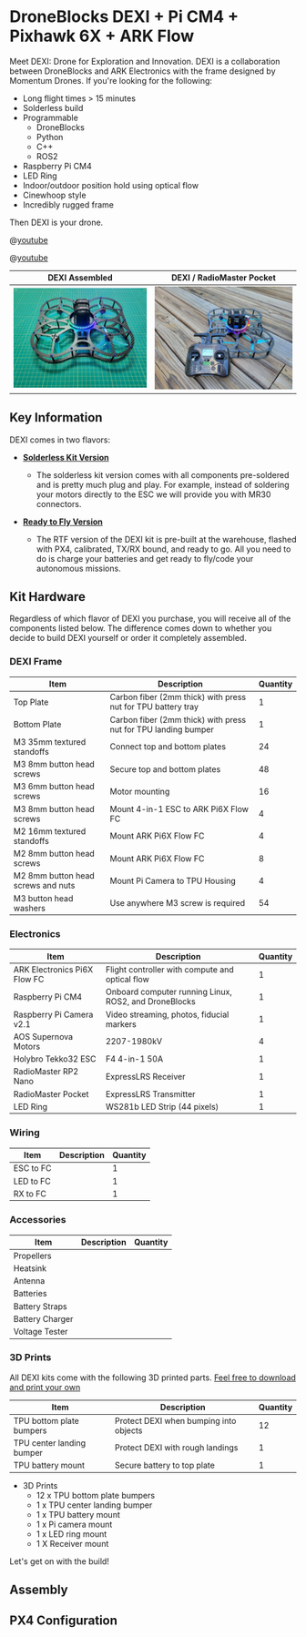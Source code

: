 # DroneBlocks DEXI + Pi CM4 + Pixhawk 6X + ARK Flow

Meet DEXI: Drone for Exploration and Innovation. DEXI is a collaboration between DroneBlocks and ARK Electronics with the frame designed by Momentum Drones. If you're looking for the following:

* Long flight times > 15 minutes
* Solderless build
* Programmable
    * DroneBlocks
    * Python
    * C++
    * ROS2
* Raspberry Pi CM4
* LED Ring
* Indoor/outdoor position hold using optical flow
* Cinewhoop style
* Incredibly rugged frame

Then DEXI is your drone.

@[youtube](https://www.youtube.com/watch?v=btGVvurbhD8)

@[youtube](https://youtu.be/AVPEN8K3xWY)

DEXI Assembled | DEXI / RadioMaster Pocket
:-------------------------:|:-------------------------:
![DEXI Assembled](../../assets/airframes/multicopter/dexi_5/dexi_assembled_3.jpg) | ![DEXI Assembled](../../assets/airframes/multicopter/dexi_5/dexi_assembled_2.jpg)

## Key Information

DEXI comes in two flavors:

- **[Solderless Kit Version](https://droneblocks.io/program/dexi-5-px4-stem-drone-kit/)**
    -  The solderless kit version comes with all components pre-soldered and is pretty much plug and play. For example, instead of soldering your motors directly to the ESC we will provide you with MR30 connectors.


- **[Ready to Fly Version](https://droneblocks.io/program/dexi-5-px4-stem-drone-kit/)**
    - The RTF version of the DEXI kit is pre-built at the warehouse, flashed with PX4, calibrated, TX/RX bound, and ready to go. All you need to do is charge your batteries and get ready to fly/code your autonomous missions.

## Kit Hardware

Regardless of which flavor of DEXI you purchase, you will receive all of the components listed below. The difference comes down to whether you decide to build DEXI yourself or order it completely assembled.

### DEXI Frame

Item | Description | Quantity
---|---|---
Top Plate | Carbon fiber (2mm thick) with press nut for TPU battery tray | 1
Bottom Plate | Carbon fiber (2mm thick) with press nut for TPU landing bumper | 1
M3 35mm textured standoffs | Connect top and bottom plates | 24
M3 8mm button head screws | Secure top and bottom plates | 48
M3 6mm button head screws | Motor mounting | 16
M3 8mm button head screws | Mount 4-in-1 ESC to ARK Pi6X Flow FC | 4
M2 16mm textured standoffs | Mount ARK Pi6X Flow FC | 4
M2 8mm button head screws | Mount ARK Pi6X Flow FC | 8
M2 8mm button head screws and nuts | Mount Pi Camera to TPU Housing | 4
M3 button head washers | Use anywhere M3 screw is required | 54

### Electronics
Item | Description | Quantity
---|---|---
ARK Electronics Pi6X Flow FC | Flight controller with compute and optical flow | 1
Raspberry Pi CM4 | Onboard computer running Linux, ROS2, and DroneBlocks | 1
Raspberry Pi Camera v2.1 | Video streaming, photos, fiducial markers | 1 
AOS Supernova Motors | 2207-1980kV |  4
Holybro Tekko32 ESC | F4 4-in-1 50A | 1
RadioMaster RP2 Nano | ExpressLRS Receiver | 1
RadioMaster Pocket | ExpressLRS Transmitter | 1
LED Ring | WS281b LED Strip (44 pixels) | 1

### Wiring
Item | Description | Quantity
---|---|---
ESC to FC | | 1
LED to FC | | 1
RX to FC | | 1

### Accessories
Item | Description | Quantity
---|---|---
Propellers ||
Heatsink ||
Antenna || 
Batteries || 
Battery Straps ||
Battery Charger || 
Voltage Tester || 

### 3D Prints

All DEXI kits come with the following 3D printed parts. [Feel free to download and print your own](https://github.com/DroneBlocks/dexi-3d-prints/tree/main/dexi-5)

Item | Description | Quantity
---|---|---
TPU bottom plate bumpers | Protect DEXI when bumping into objects | 12
TPU center landing bumper | Protect DEXI with rough landings | 1
TPU battery mount | Secure battery to top plate | 1

* 3D Prints
    * 12 x TPU bottom plate bumpers
    * 1 x TPU center landing bumper
    * 1 x TPU battery mount
    * 1 x Pi camera mount
    * 1 x LED ring mount
    * 1 X Receiver mount

Let's get on with the build!

## Assembly



## PX4 Configuration